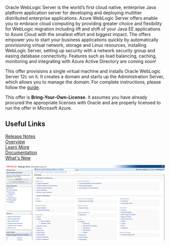 Oracle WebLogic Server is the world’s first cloud native, enterprise Java platform application server for developing and deploying multitier distributed enterprise applications. Azure WebLogic Server offers enable you to embrace cloud computing by providing greater choice and flexibility for WebLogic migration including lift and shift of your Java EE applications to Azure Cloud with the smallest effort and biggest impact. The offers empower you to start your business applications quickly by automatically provisioning virtual network, storage and Linux resources, installing WebLogic Server, setting up security with a network security group and easing database connectivity. Features such as load balancing, caching, monitoring and integrating with Azure Active Directory are coming soon!

This offer provisions a single virtual machine and installs Oracle WebLogic Server 12c on it. It creates a domain and starts up the Administration Server, which allows you to manage the domain. For complete instructions, please follow the [guide](https://docs.oracle.com/en/middleware/fusion-middleware/weblogic-server/12.2.1.4/wlazu/get-started-oracle-weblogic-server-microsoft-azure-iaas.html#GUID-E0B24A45-F496-4509-858E-103F5EBF67A7).  

This offer is **Bring-Your-Own-License**. It assumes you have already procured the appropriate licenses with Oracle and are properly licensed to run the offer in Microsoft Azure.  

## Useful Links
[Release Notes](https://query.prod.cms.rt.microsoft.com/cms/api/am/binary/RE3TJ30)  
[Overview](https://www.oracle.com/middleware/weblogic/)  
[Learn More](https://www.oracle.com/middleware/technologies/weblogic.html)  
[Documentation](https://docs.oracle.com/middleware/12213/wls/index.html)  
[What's New](https://docs.oracle.com/middleware/12213/wls/NOTES/toc.htm)

![WebLogic Server on Azure IaaS](https://github.com/galiacheng/doc4contactme/blob/master/pictures/admindomain.png)
